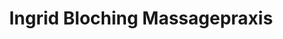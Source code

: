 ---
title: "Ingrid Bloching Massagepraxis"
url: /wunsiedel/ingrid-bloching-massagepraxis/
shop: Massage
---